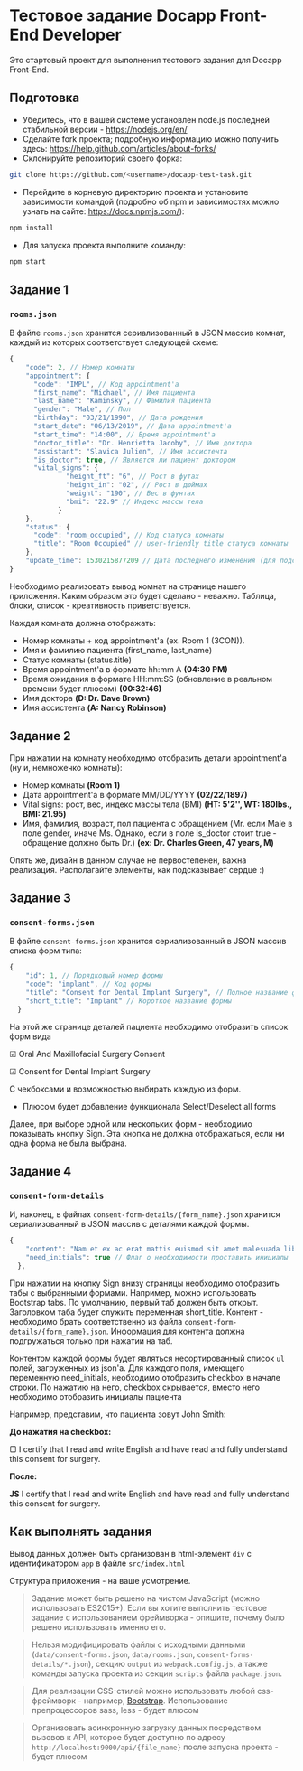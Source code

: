 # Тестовое задание Docapp Front-End Developer

Это стартовый проект для выполнения тестового задания для Docapp Front-End.

## Подготовка

 - Убедитесь, что в вашей системе установлен node.js последней стабильной версии - https://nodejs.org/en/
 - Сделайте fork проекта; подробную информацию можно получить здесь:
 https://help.github.com/articles/about-forks/
 - Склонируйте репозиторий своего форка:
```sh
git clone https://github.com/<username>/docapp-test-task.git
```
 - Перейдите в корневую директорию проекта и установите зависимости  командой (подробно об npm и зависимостях можно узнать на сайте: https://docs.npmjs.com/):
```sh
npm install
```
 - Для запуска проекта выполните команду:
```sh
npm start
```

## Задание 1

### `rooms.json`

В файле `rooms.json` хранится сериализованный в JSON массив комнат, каждый из которых соответствует следующей схеме:

```javascript
{
    "code": 2, // Номер комнаты
    "appointment": {
      "code": "IMPL", // Код appointment'a
      "first_name": "Michael", // Имя пациента
      "last_name": "Kaminsky", // Фамилия пациента
      "gender": "Male", // Пол
      "birthday": "03/21/1990", // Дата рождения
      "start_date": "06/13/2019", // Дата appointment'a
      "start_time": "14:00", // Время appointment'a
      "doctor_title": "Dr. Henrietta Jacoby", // Имя доктора
      "assistant": "Slavica Julien", // Имя ассистента
      "is_doctor": true, // Является ли пациент доктором
      "vital_signs": {
              "height_ft": "6", // Рост в футах
              "height_in": "02", // Рост в дюймах
              "weight": "190", // Вес в фунтах
              "bmi": "22.9" // Индекс массы тела
            }
    },
    "status": {
      "code": "room_occupied", // Код статуса комнаты
      "title": "Room Occupied" // user-friendly title статуса комнаты
    },
    "update_time": 1530215877209 // Дата последнего изменения (для подсчета времени ожидания)
}
```

Необходимо реализовать вывод комнат на странице нашего приложения. Каким образом это будет сделано - неважно. Таблица, блоки, список - креативность приветствуется.

Каждая комната должна отображать:
- Номер комнаты + код appointment'а (ex. Room 1 (3CON)).
- Имя и фамилию пациента (first_name, last_name)
- Статус комнаты (status.title)
- Время appointment'a в формате hh:mm A **(04:30 PM)**
- Время ожидания в формате HH:mm:SS (обновление в реальном времени будет плюсом) **(00:32:46)**
- Имя доктора **(D: Dr. Dave Brown)**
- Имя ассистента **(A: Nancy Robinson)**

## Задание 2

При нажатии на комнату необходимо отобразить детали appointment'a (ну и, немножечко комнаты):
- Номер комнаты **(Room 1)**
- Дата appointment'a в формате MM/DD/YYYY **(02/22/1897)**
- Vital signs: рост, вес, индекс массы тела (BMI) **(HT: 5'2'', WT: 180lbs., BMI: 21.95)**
- Имя, фамилия, возраст, пол пациента с обращением (Mr. если Male в поле gender, иначе Ms. Однако, если в поле is_doctor стоит true - обращение должно быть Dr.) **(ex: Dr. Charles Green, 47 years, M)**

Опять же, дизайн в данном случае не первостепенен, важна реализация. Располагайте элементы, как подсказывает сердце :)

## Задание 3

### `consent-forms.json`
В файле `consent-forms.json` хранится сериализованный в JSON массив списка форм типа:

```javascript
{
    "id": 1, // Порядковый номер формы
    "code": "implant", // Код формы
    "title": "Consent for Dental Implant Surgery", // Полное название формы
    "short_title": "Implant" // Короткое название формы
  }
```

На этой же странице деталей пациента необходимо отобразить список форм вида 
 
 ☑ Oral And Maxillofacial Surgery Consent
 
 ☑ Consent for Dental Implant Surgery

С чекбоксами и возможностью выбирать каждую из форм.

- Плюсом будет добавление функционала Select/Deselect all forms

Далее, при выборе одной или нескольких форм - необходимо показывать кнопку Sign. Эта кнопка не должна отображаться, если ни одна форма не была выбрана.


## Задание 4

### `consent-form-details`

И, наконец, в файлах `consent-form-details/{form_name}.json` хранится сериализованный в JSON массив с деталями каждой формы.

```javascript
{
    "content": "Nam et ex ac erat mattis euismod sit amet malesuada libero.", // Собственно, контент внутри li
    "need_initials": true // Флаг о необходимости проставить инициалы
  },
```

При нажатии на кнопку Sign внизу страницы необходимо отобразить табы с выбранными формами. Например, можно использовать Bootstrap tabs. По умолчанию, первый таб должен быть открыт. Заголовком таба будет служить переменная short_title. Контент - необходимо брать соответственно из файла `consent-form-details/{form_name}.json`. Информация для контента должна подгружаться только при нажатии на таб.

Контентом каждой формы будет являться несортированный список `ul` полей, загруженных из json'a. Для каждого поля, имеющего переменную need_initials, необходимо отобразить checkbox в начале строки. По нажатию на него, checkbox скрывается, вместо него необходимо отобразить инициалы пациента

Например, представим, что пациента зовут John Smith:

**До нажатия на checkbox:**

▢ I certify that I read and write English and have read and fully understand this consent for surgery.  

**После:**

**JS** I certify that I read and write English and have read and fully understand this consent for surgery.  

 
## Как выполнять задания

Вывод данных должен быть организован в html-элемент `div` с идентификатором `app` в файле `src/index.html`

Структура приложения - на ваше усмотрение.

> Задание может быть решено на чистом JavaScript (можно использовать ES2015+). Если вы хотите выполнить тестовое задание с использованием фреймворка - опишите, почему было решено использовать именно его.

> Нельзя модифицировать файлы с исходными данными (`data/consent-forms.json`, `data/rooms.json`, `consent-forms-details/*.json`), секцию `output` из `webpack.config.js`, а также команды запуска проекта из секции `scripts` файла `package.json`.

> Для реализации CSS-стилей можно использовать любой css-фреймворк - например, [Bootstrap](https://getbootstrap.com/). Использование препроцессоров sass, less - будет плюсом

> Организовать асинхронную загрузку данных посредством вызовов к API, которое будет доступно по адресу `http://localhost:9000/api/{file_name}` после запуска проекта - будет плюсом

